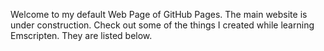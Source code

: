 Welcome to my default Web Page of GitHub Pages. The main website is under construction.
Check out some of the things I created while learning Emscripten.
They are listed below.
